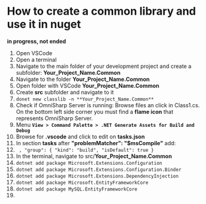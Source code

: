 # How to create a common library and use it in nuget
**in progress, not ended**

1. Open VSCode
2. Open a terminal
3. Navigate to the main folder of your development project and create a subfolder: **Your_Project_Name.Common**
4. Navigate to the folder **Your_Project_Name.Common**
5. Open folder with VSCode **Your_Project_Name.Common**
6. Create **src** subfolder and navigate to it
7. `donet new classlib -n **Your_Project_Name.Common**`
8. Check if OmniSharp Server is running: Browse files an click in Class1.cs. On the bottom left side corner you must find a **flame icon** that represents OmniSharp Server.
9. Menu **`View > Command Palette > .NET Generate Assets for Build and Debug`**
10. Browse for **.vscode** and click to edit on **tasks.json**
11. In section **tasks** after **"problemMatcher": "$msCompile"** add:
12. ` , "group": { "kind": "build", "isDefault": true }`
13. In the terminal, navigate to src/**Your_Project_Name.Common**
14. `dotnet add package Microsoft.Extensions.Configuration`
15. `dotnet add package Microsoft.Extensions.Configuration.Binder`
16. `dotnet add package Microsoft.Extensions.DependencyInjection`
17. `dotnet add package Microsoft.EntityFrameworkCore`
18. `dotnet add package MySQL.EntityFrameworkCore`
19.
